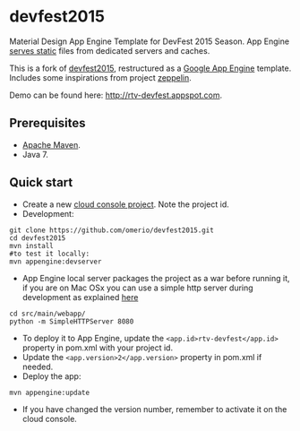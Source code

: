 # devfest2015
Material Design App Engine Template for DevFest 2015 Season. App Engine [serves static](https://cloud.google.com/appengine/docs/java/config/appconfig?hl=en#Java_appengine_web_xml_Static_files_and_resource_files) files from dedicated servers and caches.

This is a fork of [devfest2015](https://github.com/ajmikzer/devfest2015), restructured as a [Google App Engine](https://cloud.google.com/appengine/) template. Includes some inspirations from project [zeppelin](https://github.com/gdg-x/zeppelin).

Demo can be found here: http://rtv-devfest.appspot.com.

## Prerequisites
* [Apache Maven](https://maven.apache.org/download.cgi).
* Java 7.

## Quick start
* Create a new [cloud console project](https://console.developers.google.com/project). Note the project id.
* Development:
```
git clone https://github.com/omerio/devfest2015.git
cd devfest2015
mvn install
#to test it locally:
mvn appengine:devserver
```
* App Engine local server packages the project as a war before running it, if you are on Mac OSx you can use a simple http server during development as explained [here](http://www.andyjamesdavies.com/blog/javascript/simple-http-server-on-mac-os-x-in-seconds)
```
cd src/main/webapp/
python -m SimpleHTTPServer 8080
```
* To deploy it to App Engine, update the `<app.id>rtv-devfest</app.id>` property in pom.xml with your project id. 
* Update the `<app.version>2</app.version>` property in pom.xml if needed.
* Deploy the app:
```
mvn appengine:update
```
* If you have changed the version number, remember to activate it on the cloud console.
